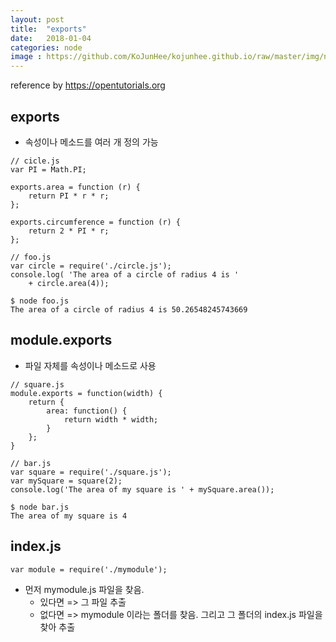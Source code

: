 ```yaml
---
layout: post
title:  "exports"
date:   2018-01-04
categories: node
image : https://github.com/KoJunHee/kojunhee.github.io/raw/master/img/node.png
---
```


reference by <https://opentutorials.org>

## exports 

- 속성이나 메소드를 여러 개 정의 가능

```
// cicle.js
var PI = Math.PI;
 
exports.area = function (r) {
    return PI * r * r;
};
 
exports.circumference = function (r) {
    return 2 * PI * r;
};
```

```
// foo.js
var circle = require('./circle.js');
console.log( 'The area of a circle of radius 4 is '
    + circle.area(4));
```

```
$ node foo.js
The area of a circle of radius 4 is 50.26548245743669
```

## module.exports

- 파일 자체를 속성이나 메소드로 사용

```
// square.js
module.exports = function(width) {
    return {
        area: function() {
            return width * width;
        }
    };
}
```

```
// bar.js
var square = require('./square.js');
var mySquare = square(2);
console.log('The area of my square is ' + mySquare.area());
```

```
$ node bar.js
The area of my square is 4
```

## index.js

```
var module = require('./mymodule');
```
- 먼저 mymodule.js 파일을 찾음. 
	- 있다면 => 그 파일 추출
	- 없다면 => mymodule 이라는 폴더를 찾음. 그리고 그 폴더의 index.js 파일을 찾아 추출






	 
